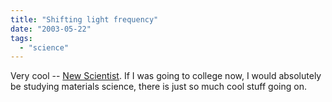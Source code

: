 ```yaml
---
title: "Shifting light frequency"
date: "2003-05-22"
tags: 
  - "science"
---
```


Very cool -- [New Scientist](http://www.newscientist.com/news/news.jsp?id=ns99993750 "New Scientist"). If I was going to college now, I would absolutely be studying materials science, there is just so much cool stuff going on.
